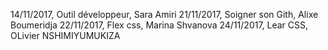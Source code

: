 14/11/2017, Outil développeur, Sara Amiri
21/11/2017, Soigner son Gith, Alixe Boumeridja
22/11/2017, Flex css, Marina Shvanova
24/11/2017, Lear CSS, OLivier NSHIMIYUMUKIZA
